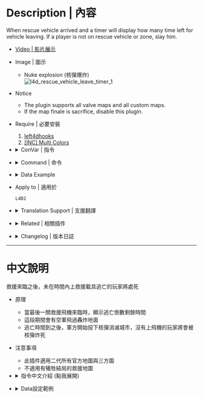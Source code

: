 # Description | 內容
When rescue vehicle arrived and a timer will display how many time left for vehicle leaving. If a player is not on rescue vehicle or zone, slay him.

* [Video | 影片展示](https://youtu.be/zC4kZcG8wOA)

* Image | 圖示
	* Nuke explosion (核彈爆炸)
	<br/>![l4d_rescue_vehicle_leave_timer_1](image/l4d_rescue_vehicle_leave_timer_1.gif)

* Notice
    * The plugin supports all valve maps and all custom maps.
    * If the map finale is sacrifice, disable this plugin.

* Require | 必要安裝
	1. [left4dhooks](https://forums.alliedmods.net/showthread.php?t=321696)
	2. [[INC] Multi Colors](https://github.com/fbef0102/L4D1_2-Plugins/releases/tag/Multi-Colors)

* <details><summary>ConVar | 指令</summary>

	* cfg/sourcemod/l4d_rescue_vehicle_leave_timer.cfg
		```php
        // 0=Plugin off, 1=Plugin on.
        l4d_rescue_vehicle_leave_timer_allow "1"

        // Turn on the plugin in these game modes, separate by commas (no spaces). (Empty = all).
        l4d_rescue_vehicle_leave_timer_modes ""

        // Turn off the plugin in these game modes, separate by commas (no spaces). (Empty = none).
        l4d_rescue_vehicle_leave_timer_modes_off ""

        // Turn on the plugin in these game modes. 0=All, 1=Coop, 2=Survival, 4=Versus, 8=Scavenge. Add numbers together.
        l4d_rescue_vehicle_leave_timer_modes_tog "0"

        // Changes how count down tumer hint displays. (0: Disable, 1:In chat, 2: In Hint Box, 3: In center text)
        l4d_rescue_vehicle_leave_timer_announce_type "2"

        // Default time to escape.
        l4d_rescue_vehicle_leave_timer_escape_time_default "60"

        // If 1, Enable AirStrike (explosion, missile, jets, fire)
        l4d_rescue_vehicle_leave_timer_airstrike_enable "1"
		```
</details>

* <details><summary>Command | 命令</summary>

	None
</details>

* <details><summary>Data Example</summary>

    * data/l4d_rescue_vehicle.cfg
        ```php
        "rescue_vehicle"
        {
            "c2m5_concert" // Map name
            {
                "time"       "60" // Set timer to escape (seconds), use l4d_rescue_vehicle_leave_timer_escape_time_default cvar value if does not set this keyvalue
            }
            
            "c7m3_port"
            {
                "num"		"0" // 0=Turn off the plugin in this map
            } 
        }
        ```
</details>

* Apply to | 適用於
	```
	L4D2
	```

* <details><summary>Translation Support | 支援翻譯</summary>

    ```
    English
    繁體中文
    简体中文
    Русский
    ```
</details>

* <details><summary>Related | 相關插件</summary>

	1. [lockdown_system-l4d2](https://github.com/fbef0102/L4D1_2-Plugins/tree/master/lockdown_system-l4d2): Locks Saferoom Door Until Someone Opens It.
		> 倖存者必須等待時間到並合力對抗屍潮與Tank才能打開終點安全門

	2. [l4d2_final_rescue_arrive_time](https://github.com/fbef0102/Game-Private_Plugin/tree/main/Plugin_%E6%8F%92%E4%BB%B6/Map_%E9%97%9C%E5%8D%A1/l4d2_final_rescue_arrive_time): Increase the finale rescue time, survivors must hold up until time passed
		> 增加最後救援的防守時間，倖存者必須等待時間結束，救援載具才會來臨

	3. [l4d_elevator_getin_timer](https://github.com/fbef0102/Game-Private_Plugin/blob/main/Plugin_%E6%8F%92%E4%BB%B6/Anti_Griefer_%E9%98%B2%E6%83%A1%E6%84%8F%E8%B7%AF%E4%BA%BA/l4d_elevator_getin_timer): When someone presses the elevator button or enters the CEDA Trailer, a timer will display how many time left. If a player is not inside the evelator/CEDA Trailer, slay him
		> 當有人按下電梯按鈕或是進入CEDA大拖車時，開始倒數計時，未在時間內進入電梯或CEDA大拖車的玩家將處死
</details>

* <details><summary>Changelog | 版本日誌</summary>

    * v1.9 (2024-1-20)
        * Fix some custom maps not working

    * v1.8 (2023-10-21)
        * New method to detect if player is in rescue vehicle
        * Remove gamedata

    * v1.7 (2023-6-20)
        * Require lef4dhooks v1.33 or above

	* v1.6 (2023-4-4)
        * Add a cvar to enable or disable AirStrike (explosion, missile, jets, fire)

	* v1.5 (2023-3-21)
        * Support Gamedata, from [End Safearea Teleport by sorallll](https://forums.alliedmods.net/showthread.php?p=2766575)
        * Support All custom map
        * delete data file

	* v1.4
        * [AlliedModder Post](https://forums.alliedmods.net/showpost.php?p=2725525&postcount=7)
	    * Thanks to Marttt and Crasher_3637.
	    * Works on l4d1/2 all value maps.
	    * Custom timer for each final map (edit data).
	    * Translation support
	    * The City Will Get Nuked After Countdown Time Passes, Idea from [Nuke | The City Will Get Nuked After Countdown Time Passes by alasfourom](https://forums.alliedmods.net/showthread.php?p=2784677)
	    * Silvers F18 Airstrike
</details>

- - - -
# 中文說明
救援來臨之後，未在時間內上救援載具逃亡的玩家將處死

* 原理
	* 當最後一關救援飛機來臨時，顯示逃亡倒數剩餘時間
    * 這段期間會有空軍飛過轟炸地面
    * 逃亡時間到之後，軍方開始投下核彈消滅城市，沒有上飛機的玩家將會被核彈炸死

* 注意事項
    * 此插件適用二代所有官方地圖與三方圖
    * 不適用有犧牲結局的救援地圖

* <details><summary>指令中文介紹 (點我展開)</summary>

	* cfg/sourcemod/l4d_rescue_vehicle_leave_timer.cfg
		```php
        // 0=關閉插件, 1=啟動插件
        l4d_rescue_vehicle_leave_timer_allow "1"

        // 什麼模式下啟動此插件, 逗號區隔 (無空白). (留白 = 所有模式)
        l4d_rescue_vehicle_leave_timer_modes ""

        // 什麼模式下關閉此插件, 逗號區隔 (無空白). (留白 = 無)
        l4d_rescue_vehicle_leave_timer_modes_off ""

        // 什麼模式下啟動此插件. 0=所有模式, 1=戰役, 2=生存, 4=對抗, 8=清道夫. 請將數字相加起來
        l4d_rescue_vehicle_leave_timer_modes_tog "0"

        // 倒數提示該如何顯示. (0: 不提示, 1: 聊天框, 2: 黑底白字框, 3: 螢幕正中間)
        l4d_rescue_vehicle_leave_timer_announce_type "2"

        // 逃亡倒數時間
        l4d_rescue_vehicle_leave_timer_escape_time_default "60"

        // 為1時，啟用空軍轟炸特效 (爆炸, 導彈, 噴射機, 火焰....)
        // 為0時，關閉空軍轟炸，避免太lag
        l4d_rescue_vehicle_leave_timer_airstrike_enable "1"
		```
</details>

* <details><summary>Data設定範例</summary>

    * 可自行調整關卡，設置每個章節逃亡倒數時間
    * data/l4d_rescue_vehicle.cfg
        ```php
        "rescue_vehicle"
        {
            "c2m5_concert" //地圖名
            {
                "time"       "60" // 設置逃亡時間，如果未填寫地圖名或者逃亡時間，會使用l4d_rescue_vehicle_leave_timer_escape_time_default的指令值
            }
            
            "c7m3_port" //地圖名
            {
                "num"		"0" // 0=在這張地圖上關閉插件
            } 
        }
        ```
</details>

